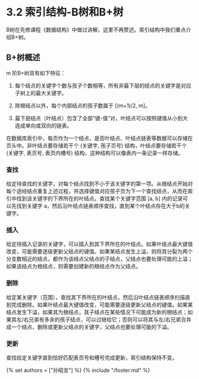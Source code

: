 # 3.2 索引结构-B树和B+树
B树在先修课程《数据结构》中做过讲解，这里不再赘述。索引结构中我们重点介绍B+树。

## B+树概述
m 阶B+树具有如下特征：

1. 每个结点的关键字个数与孩子个数相等，所有非最下层的结点的关键字是对应子树上的最大关键字。

2. 除根结点以外，每个内部结点的孩子数属于 [(m+1)/2, m]。 

3. 最下层结点（叶结点）包含了全部“键-值”对，叶结点可以按照键值从小到大连成单向或双向的链表。

在数据库索引中，每页作为一个结点，是否叶结点、叶结点链表等数据可以存储在页头中。非叶结点要存储若干个 (关键字, 孩子页号) 结构，叶结点要存储若干个 (关键字, 表页号, 表页内槽号) 结构，这种结构可以像表内一条记录一样存储。

### 查找
给定待查找的关键字，对每个结点找到不小于该关键字的第一项。从根结点开始对每个途经结点重复上述过程，并选择键值对应孩子页为下一个查找结点，从而在索引中找到该关键字的下界所在的叶结点。查找某个关键字范围 [a, b] 内的记录可以先找到关键字 a，然后沿叶结点链表顺序查找，直到某个叶结点存在大于b的关键字。

### 插入
给定待插入记录的关键字，可以插入到其下界所在的叶结点。如果叶结点最大键值改变，可能需要逐级更新父结点的键值。如果某结点发生上溢，则将其分裂为两个分支数相近的结点，都作为该结点父结点的子结点，父结点也要处理可能的上溢；如果该结点为根结点，则需要创建新的根结点作为父结点。

### 删除
给定某关键字（范围），查找其下界所在的叶结点，然后沿叶结点链表顺序扫描直到完成删除。如果叶结点最大键值改变，可能需要逐级更新父结点的键值。如果某结点发生下溢，如果其为根结点，其子结点在某些情况下可能成为新的根结点；如果其左/右兄弟有多余的孩子结点，可以过继给它；否则可以将其与左/右兄弟合并成一个结点，删除或更新父结点的关键字，父结点也要处理可能的下溢。

### 更新
查找给定关键字直到恰好匹配表页号和槽号完成更新，索引结构保持不变。

{% set authors = ["孙昭言"] %}
{% include "/footer.md" %}
